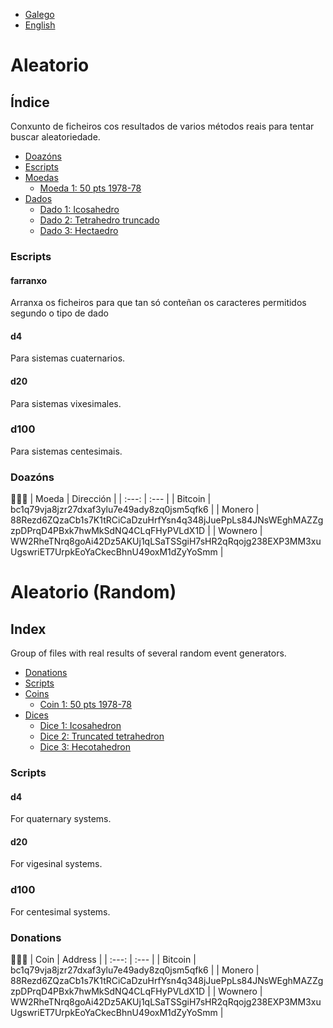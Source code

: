 - [Galego](README.md#índice)
- [English](README.md#index)

# Aleatorio
## Índice
Conxunto de ficheiros cos resultados de varios métodos reais para tentar buscar aleatoriedade.

- [Doazóns](README.md#doazóns)
- [Escripts](README.md#escripts)
- [Moedas](doc/moedas.md#indice)
    - [Moeda 1: 50 pts 1978-78](doc/moedas.md#moeda-1)
- [Dados](README.md#dados)
    - [Dado 1: Icosahedro](doc/dados.md#dado-1)
    - [Dado 2: Tetrahedro truncado](doc/dados.md#dado-2)
    - [Dado 3: Hectaedro](doc/dados.md#dado-3)

### Escripts
#### farranxo
Arranxa os ficheiros para que tan só conteñan os caracteres permitidos segundo o tipo de dado

#### d4
Para sistemas cuaternarios.

#### d20
Para sistemas vixesimales.

### d100
Para sistemas centesimais.

### Doazóns
🙇🙇‍♀
| Moeda     | Dirección                                                                                         |
| :---:     | :---                                                                                              |
| Bitcoin   | bc1q79vja8jzr27dxaf3ylu7e49ady8zq0jsm5qfk6                                                        |
| Monero    | 88Rezd6ZQzaCb1s7K1tRCiCaDzuHrfYsn4q348jJuePpLs84JNsWEghMAZZgzpDPrqD4PBxk7hwMkSdNQ4CLqFHyPVLdX1D   |
| Wownero   | WW2RheTNrq8goAi42Dz5AKUj1qLSaTSSgiH7sHR2qRqojg238EXP3MM3xuUgswriET7UrpkEoYaCkecBhnU49oxM1dZyYoSmm |

# Aleatorio (Random)
## Index
Group of files with real results of several random event generators.

- [Donations](README.md#donations)
- [Scripts](README.md#scripts)
- [Coins](doc/moedas.md#index)
    - [Coin 1: 50 pts 1978-78](doc/moedas.md#moeda-1)
- [Dices](doc/dados.md#index)
    - [Dice 1: Icosahedron](doc/dados.md#dado-1)
    - [Dice 2: Truncated tetrahedron](doc/dados.md#dado-2)
    - [Dice 3: Hecotahedron](doc/dados.md#dado-3)

### Scripts
#### d4
For quaternary systems.

#### d20
For vigesinal systems.

### d100
For centesimal systems.

### Donations
🙇🙇‍♀
| Coin      | Address                                                                                           |
| :---:     | :---                                                                                              |
| Bitcoin   | bc1q79vja8jzr27dxaf3ylu7e49ady8zq0jsm5qfk6                                                        |
| Monero    | 88Rezd6ZQzaCb1s7K1tRCiCaDzuHrfYsn4q348jJuePpLs84JNsWEghMAZZgzpDPrqD4PBxk7hwMkSdNQ4CLqFHyPVLdX1D   |
| Wownero   | WW2RheTNrq8goAi42Dz5AKUj1qLSaTSSgiH7sHR2qRqojg238EXP3MM3xuUgswriET7UrpkEoYaCkecBhnU49oxM1dZyYoSmm |
